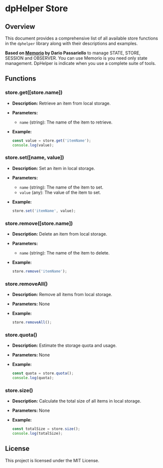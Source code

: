 # dpHelper Store

## Overview

This document provides a comprehensive list of all available store functions in the `dphelper` library along with their descriptions and examples.

**Based on [Memorio](https://www.npmjs.com/package/memorio) by Dario Passariello** to manage STATE, STORE, SESSION and OBSERVER. You can use Memorio is you need only state management. DpHelper is indicate when you use a complete suite of tools.

## Functions

### store.get([store.name])

- **Description:** Retrieve an item from local storage.
- **Parameters:**
  - `name` (string): The name of the item to retrieve.
- **Example:**

  ```javascript
  const value = store.get('itemName');
  console.log(value);
  ```

### store.set([name, value])

- **Description:** Set an item in local storage.
- **Parameters:**
  - `name` (string): The name of the item to set.
  - `value` (any): The value of the item to set.
- **Example:**

  ```javascript
  store.set('itemName', value);
  ```

### store.remove([store.name])

- **Description:** Delete an item from local storage.
- **Parameters:**
  - `name` (string): The name of the item to delete.
- **Example:**

  ```javascript
  store.remove('itemName');
  ```

### store.removeAll()

- **Description:** Remove all items from local storage.
- **Parameters:** None
- **Example:**

  ```javascript
  store.removeAll();
  ```

### store.quota()

- **Description:** Estimate the storage quota and usage.
- **Parameters:** None
- **Example:**

  ```javascript
  const quota = store.quota();
  console.log(quota);
  ```

### store.size()

- **Description:** Calculate the total size of all items in local storage.
- **Parameters:** None
- **Example:**

  ```javascript
  const totalSize = store.size();
  console.log(totalSize);
  ```

## License

This project is licensed under the MIT License.
